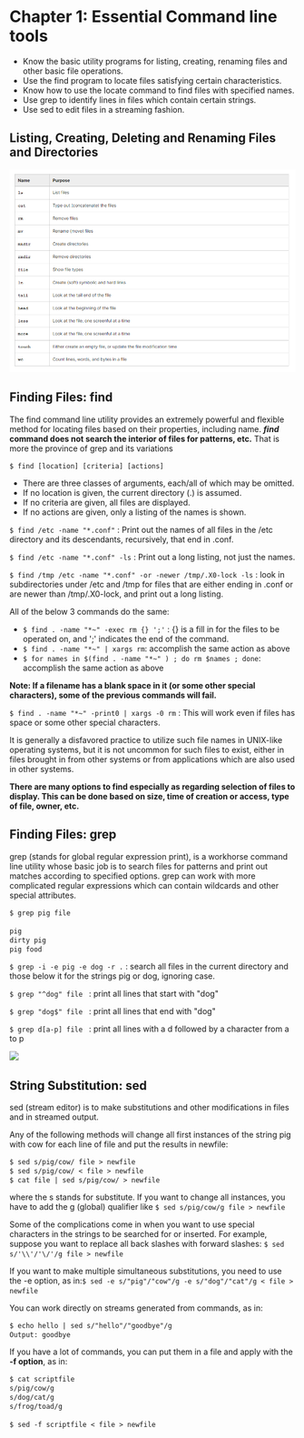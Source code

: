 # Chapter 1: Essential Command line tools

- Know the basic utility programs for listing, creating, renaming files and other basic file operations.
- Use the find program to locate files satisfying certain characteristics.​
- Know how to use the locate command to find files with specified names.
- Use grep to identify lines in files which contain certain strings.
- Use sed to edit files in a streaming fashion.

## Listing, Creating, Deleting and Renaming Files and Directories

<img src="./images/chapter1_1.png"/>

## Finding Files: find

The find command line utility provides an extremely powerful and flexible method for locating files based on their properties, including name. **_find_ command does not search the interior of files for patterns, etc.** That is more the province of grep and its variations

```
$ find [location] [criteria] [actions]
```

- There are three classes of arguments, each/all of which may be omitted. 
- If no location is given, the current directory (.) is assumed. 
- If no criteria are given, all files are displayed. 
- If no actions are given, only a listing of the names is shown.

```$ find /etc -name "*.conf"``` : Print out the names of all files in the /etc directory and its descendants, recursively, that end in .conf.

```$ find /etc -name "*.conf" -ls``` : Print out a long listing, not just the names.

```$ find /tmp /etc -name "*.conf" -or -newer /tmp/.X0-lock -ls``` : look in subdirectories under /etc and /tmp for files that are either ending in .conf or are newer than /tmp/.X0-lock, and print out a long listing.


All of the below 3 commands do the same:
- ```$ find . -name "*~" -exec rm {} ';'``` : {} is a fill in for the files to be operated on, and ';' indicates the end of the command.
- ```$ find . -name "*~" | xargs rm```: accomplish the same action as above
- ```$ for names in $(find . -name "*~" ) ; do rm $names ; done```: accomplish the same action as above

**Note: If a filename has a blank space in it (or some other special characters), some of the previous commands will fail.**

```$ find . -name "*~" -print0 | xargs -0 rm``` : This will work even if files has space or some other special characters.

It is generally a disfavored practice to utilize such file names in UNIX-like operating systems, but it is not uncommon for such files to exist, either in files brought in from other systems or from applications which are also used in other systems.

**​There are many options to find especially as regarding selection of files to display. This can be done based on size, time of creation or access, type of file, owner, etc.**

## Finding Files: grep

grep (stands for global regular expression print), is a workhorse command line utility whose basic job is to search files for patterns and print out matches according to specified options. grep can work with more complicated regular expressions which can contain wildcards and other special attributes.

```
$ grep pig file

pig
dirty pig
pig food
```

```$ grep -i -e pig -e dog -r .``` : search all files in the current directory and those below it for the strings pig or dog, ignoring case.

```$ grep "^dog" file ``` : print all lines that start with "dog"

```$ grep "dog$" file ``` : print all lines that end with "dog"

```$ grep d[a-p] file ``` : print all lines with a d followed by a character from a to p

<img src="./images/chapter1_2.png"/>


## String Substitution: sed

sed (stream editor) is to make substitutions and other modifications in files and in streamed output.

Any of the following methods will change all first instances of the string pig with cow for each line of file and put the results in newfile:
```
$ sed s/pig/cow/ file > newfile
$ sed s/pig/cow/ < file > newfile
$ cat file | sed s/pig/cow/ > newfile
```
where the s stands for substitute. If you want to change all instances, you have to add the g (global) qualifier like ```$ sed s/pig/cow/g file > newfile```

Some of the complications come in when you want to use special characters in the strings to be searched for or inserted. For example, suppose you want to replace all back slashes with forward slashes: ```$ sed s/'\\'/'\/'/g file > newfile```

If you want to make multiple simultaneous substitutions, you need to use the -e option, as in:```$ sed -e s/"pig"/"cow"/g -e s/"dog"/"cat"/g < file > newfile```

You can work directly on streams generated from commands, as in:
```
$ echo hello | sed s/"hello"/"goodbye"/g
Output: goodbye
```

If you have a lot of commands, you can put them in a file and apply with the **-f option**, as in:

```
$ cat scriptfile
s/pig/cow/g
s/dog/cat/g
s/frog/toad/g

$ sed -f scriptfile < file > newfile
```